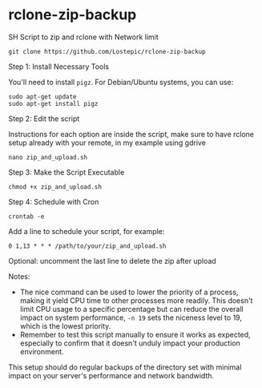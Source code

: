 # rclone-zip-backup
SH Script to zip and rclone with Network limit

```
git clone https://github.com/Lostepic/rclone-zip-backup
```

Step 1: Install Necessary Tools

You'll need to install `pigz`. For Debian/Ubuntu systems, you can use:

```
sudo apt-get update
sudo apt-get install pigz
```

Step 2: Edit the script

Instructions for each option are inside the script, make sure to have rclone setup already with your remote, in my example using gdrive

```
nano zip_and_upload.sh
```

Step 3: Make the Script Executable

```
chmod +x zip_and_upload.sh
```

Step 4: Schedule with Cron

```
crontab -e
```

Add a line to schedule your script, for example:

```
0 1,13 * * * /path/to/your/zip_and_upload.sh
```

Optional: uncomment the last line to delete the zip after upload

Notes:
- The nice command can be used to lower the priority of a process, making it yield CPU time to other processes more readily. This doesn't limit CPU usage to a specific percentage but can reduce the overall impact on system performance, ```-n 19``` sets the niceness level to 19, which is the lowest priority.
- Remember to test this script manually to ensure it works as expected, especially to confirm that it doesn't unduly impact your production environment.

This setup should do regular backups of the directory set with minimal impact on your server's performance and network bandwidth.